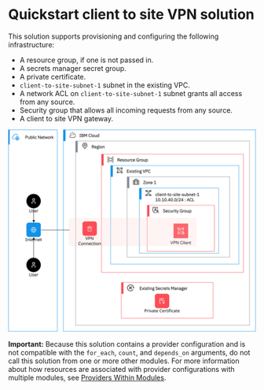 # Quickstart client to site VPN solution

This solution supports provisioning and configuring the following infrastructure:

- A resource group, if one is not passed in.
- A secrets manager secret group.
- A private certificate.
- `client-to-site-subnet-1` subnet in the existing VPC.
- A network ACL on `client-to-site-subnet-1` subnet grants all access from any source.
- Security group that allows all incoming requests from any source.
- A client to site VPN gateway.

![cts-quickstart-da](../../reference-architectures/cts-quickstart-da.svg)

**Important:** Because this solution contains a provider configuration and is not compatible with the `for_each`, `count`, and `depends_on` arguments, do not call this solution from one or more other modules. For more information about how resources are associated with provider configurations with multiple modules, see [Providers Within Modules](https://developer.hashicorp.com/terraform/language/modules/develop/providers).
